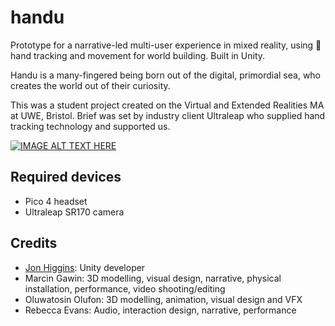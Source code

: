 # handu
Prototype for a narrative-led multi-user experience in mixed reality, using 👋 hand tracking and movement for world building. Built in Unity.

Handu is a many-fingered being born out of the digital, primordial sea, who creates the world out of their curiosity.

This was a student project created on the Virtual and Extended Realities MA at UWE, Bristol. Brief was set by industry client Ultraleap who supplied hand tracking technology and supported us.

[![IMAGE ALT TEXT HERE](https://img.youtube.com/vi/N58rosr4VTs/0.jpg)](https://www.youtube.com/watch?v=YN58rosr4VTs)

## Required devices

- Pico 4 headset
- Ultraleap SR170 camera

## Credits
- [Jon Higgins](https://github.com/jonjhiggins): Unity developer
- Marcin Gawin:  3D modelling, visual design, narrative, physical installation, performance, video shooting/editing 
- Oluwatosin Olufon: 3D modelling, animation, visual design and VFX
- Rebecca Evans: Audio, interaction design, narrative, performance
